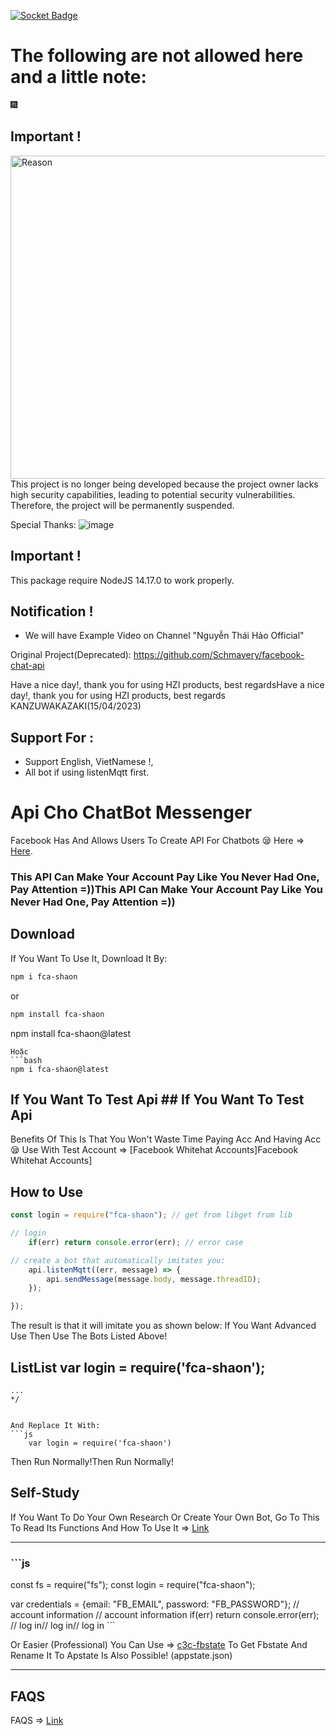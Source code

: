 [![Socket Badge](https://socket.dev/api/badge/npm/package/fca-shaon)](https://socket.dev/npm/package/fca-shaon)

# The following are not allowed here and a little note:

🎆

## Important !

<img width="517" alt="Reason" src="https://i.imgur.com/rD3ujmL.png">
This project is no longer being developed because the project owner lacks high security capabilities, leading to potential security vulnerabilities. Therefore, the project will be permanently suspended.

Special Thanks: 
![image](https://github.com/shaonproject2/FCA-SHAON/assets/125113101/0a455054-b7f4-499d-b4b6-c91fd0569ce4)

## Important !

This package require NodeJS 14.17.0 to work properly.

## Notification !

+ We will have Example Video on Channel "Nguyễn Thái Hảo Official"

Original Project(Deprecated): https://github.com/Schmavery/facebook-chat-api

Have a nice day!, thank you for using HZI products, best regardsHave a nice day!, thank you for using HZI products, best regards
KANZUWAKAZAKI(15/04/2023)

## Support For : 

+ Support English, VietNamese !,
+ All bot if using listenMqtt first.

# Api Cho ChatBot Messenger

Facebook Has And Allows Users To Create API For Chatbots 😪 Here => [Here](https://developers.facebook.com/docs/messenger-platform).

### This API Can Make Your Account Pay Like You Never Had One, Pay Attention =))This API Can Make Your Account Pay Like You Never Had One, Pay Attention =))

## Download

If You Want To Use It, Download It By:
```bash
npm i fca-shaon
```
or
```bash
npm install fca-shaon
```

npm install fca-shaon@latest
```
Hoặc
```bash
npm i fca-shaon@latest
```

## If You Want To Test Api ## If You Want To Test Api 

Benefits Of This Is That You Won't Waste Time Paying Acc And Having Acc 😪
Use With Test Account => [Facebook Whitehat Accounts]Facebook Whitehat Accounts]
## How to Use
```javascript
const login = require("fca-shaon"); // get from libget from lib

// login
    if(err) return console.error(err); // error case

// create a bot that automatically imitates you:
    api.listenMqtt((err, message) => {
        api.sendMessage(message.body, message.threadID);
    });

});
```

The result is that it will imitate you as shown below:
If You Want Advanced Use Then Use The Bots Listed Above!

## ListList        var login = require('fca-shaon');
    ...   
    */
```

And Replace It With:
```js
    var login = require('fca-shaon')
```

Then Run Normally!Then Run Normally!

## Self-Study
If You Want To Do Your Own Research Or Create Your Own Bot, Go To This To Read Its Functions And How To Use It => [Link](https://github.com/Schmavery/facebook-chat-api#Unofficial%20Facebook%20Chat%20API)

------------------------------------

### ```js
const fs = require("fs");
const login = require("fca-shaon");

var credentials = {email: "FB_EMAIL", password: "FB_PASSWORD"}; // account information // account information
    if(err) return console.error(err);
    // log in// log in// log in
    ```

Or Easier (Professional) You Can Use => [c3c-fbstate](https://github.com/c3cbot/c3c-fbstate) To Get Fbstate And Rename It To Apstate Is Also Possible! (appstate.json)

------------------------------------

## FAQS

FAQS => [Link](https://github.com/Schmavery/facebook-chat-api#FAQS)
